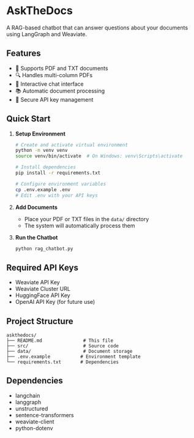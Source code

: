 # AskTheDocs

A RAG-based chatbot that can answer questions about your documents using LangGraph and Weaviate.

## Features

-   📄 Supports PDF and TXT documents
-   🔍 Handles multi-column PDFs
-   🤖 Interactive chat interface
-   📚 Automatic document processing
-   🔐 Secure API key management

## Quick Start

1. **Setup Environment**

    ```bash
    # Create and activate virtual environment
    python -m venv venv
    source venv/bin/activate  # On Windows: venv\Scripts\activate

    # Install dependencies
    pip install -r requirements.txt

    # Configure environment variables
    cp .env.example .env
    # Edit .env with your API keys
    ```

2. **Add Documents**

    - Place your PDF or TXT files in the `data/` directory
    - The system will automatically process them

3. **Run the Chatbot**
    ```bash
    python rag_chatbot.py
    ```

## Required API Keys

-   Weaviate API Key
-   Weaviate Cluster URL
-   HuggingFace API Key
-   OpenAI API Key (for future use)

## Project Structure

```
askthedocs/
├── README.md               # This file
├── src/                    # Source code
├── data/                   # Document storage
├── .env.example           # Environment template
└── requirements.txt       # Dependencies
```

## Dependencies

-   langchain
-   langgraph
-   unstructured
-   sentence-transformers
-   weaviate-client
-   python-dotenv
